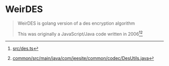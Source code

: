 # WeirDES

> WeirDES is golang version of a des encryption algorithm
>
> This was originally a JavaScript/Java code written in 2006[^1][^2]

[^1]: [src/des.ts](https://github.com/fun4wut/ECNU-outline-downloader/blob/master/src/des.ts)
[^2]: [common/src/main/java/com/jeesite/common/codec/DesUtils.java](https://github.com/thinkgem/jeesite4/blob/v5.0_dev/common/src/main/java/com/jeesite/common/codec/DesUtils.java)
